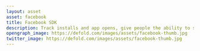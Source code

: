```yaml
---
layout: asset
asset: facebook
title: Facebook SDK
description: Track installs and app opens, give people the ability to share content, or support the ability to Login with Facebook.
opengraph_image: https://defold.com/images/assets/facebook-thumb.jpg
twitter_image: https://defold.com/images/assets/facebook-thumb.jpg
---
```

